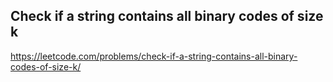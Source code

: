 ## Check if a string contains all binary codes of size k
https://leetcode.com/problems/check-if-a-string-contains-all-binary-codes-of-size-k/
